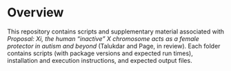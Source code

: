 # Overview
This repository contains scripts and supplementary material associated with _Proposal: Xi, the human “inactive” X chromosome acts as a female protector in autism and beyond_ (Talukdar and Page, in review). Each folder contains scripts (with package versions and expected run times), installation and execution instructions, and expected output files. 
